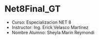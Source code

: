 # Net8Final_GT 
- Curso: Especializacion NET 8 
- Instructor: Ing. Erick Velasco Martínez
- Nombre Alumno: Sheyla Marin Reymondi
